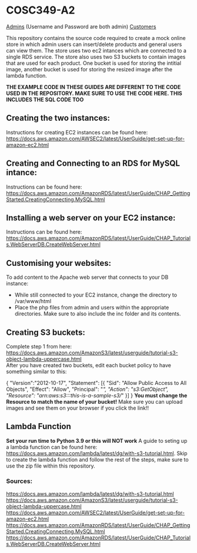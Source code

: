 # COSC349-A2

[Admins](http://ec2-34-237-15-90.compute-1.amazonaws.com/) (Username and Password are both admin)
[Customers](http://ec2-35-169-251-26.compute-1.amazonaws.com/)




This repository contains the source code required to create a mock online store in which admin users can insert/delete products and general users can view them. The store uses two ec2 intances which are connected to a single RDS service. The store also uses two S3 buckets to contain images that are used for each product. One bucket is used for storing the intitial image, another bucket is used for storing the resized image after the lambda function.




**THE EXAMPLE CODE IN THESE GUIDES ARE DIFFERENT TO THE CODE USED IN THE REPOSITORY. MAKE SURE TO USE THE CODE HERE. THIS INCLUDES THE SQL CODE TOO**

## Creating the two instances:  
Instructions for creating EC2 instances can be found here: https://docs.aws.amazon.com/AWSEC2/latest/UserGuide/get-set-up-for-amazon-ec2.html  

## Creating and Connecting to an RDS for MySQL intance:
Instructions can be found here: https://docs.aws.amazon.com/AmazonRDS/latest/UserGuide/CHAP_GettingStarted.CreatingConnecting.MySQL.html


## Installing a web server on your EC2 instance:
Instructions can be found here: https://docs.aws.amazon.com/AmazonRDS/latest/UserGuide/CHAP_Tutorials.WebServerDB.CreateWebServer.html

## Customising your websites:  
To add content to the Apache web server that connects to your DB instance:  
- While still connected to your EC2 instance, change the directory to /var/www/html  
- Place the php files from admin and users within the appropriate directories. Make sure to also include the inc folder and its contents.

## Creating S3 buckets:  
Complete step 1 from here: https://docs.aws.amazon.com/AmazonS3/latest/userguide/tutorial-s3-object-lambda-uppercase.html  
After you have created two buckets, edit each bucket policy to have something similar to this:

{
    "Version":"2012-10-17",
    "Statement": [{
        "Sid": "Allow Public Access to All Objects",
        "Effect": "Allow",
        "Principal": "*",
        "Action": "s3:GetObject",
        "Resource": "arn:aws:s3:::this-is-a-sample-s3/*"
    }] 
}
**You must change the Resource to match the name of your bucket!**
Make sure you can upload images and see them on your browser if you click the link!!

## Lambda Function
**Set your run time to Python 3.9 or this will NOT work**
A guide to seting up a lambda function can be found here: https://docs.aws.amazon.com/lambda/latest/dg/with-s3-tutorial.html. Skip to create the lambda function and follow the rest of the steps, make sure to use the zip file within this repository. 






### Sources:
https://docs.aws.amazon.com/lambda/latest/dg/with-s3-tutorial.html
https://docs.aws.amazon.com/AmazonS3/latest/userguide/tutorial-s3-object-lambda-uppercase.html
https://docs.aws.amazon.com/AWSEC2/latest/UserGuide/get-set-up-for-amazon-ec2.html
https://docs.aws.amazon.com/AmazonRDS/latest/UserGuide/CHAP_GettingStarted.CreatingConnecting.MySQL.html
https://docs.aws.amazon.com/AmazonRDS/latest/UserGuide/CHAP_Tutorials.WebServerDB.CreateWebServer.html



